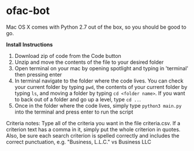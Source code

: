 # ofac-bot

Mac OS X comes with Python 2.7 out of the box, so you should be good to go.

**Install Instructions**
1. Download zip of code from the Code button
2. Unzip and move the contents of the file to your desired folder
3. Open terminal on your mac by opening spotlight and typing in 'terminal' then pressing enter
4. In terminal navigate to the folder where the code lives. You can check your current folder by typing ```pwd```, the contents of your current folder by typing ```ls```, and moving a folder by typing ```cd <folder name>```. If you want to back out of a folder and go up a level, type ```cd ..```.
5. Once in the folder where the code lives, simply type ```python3 main.py``` into the terminal and press enter to run the script

Criteria notes: Type all of the criteria you want in the file criteria.csv. If a criterion text has a comma in it, simply put the whole criterion in quotes. Also, be sure each search criterion is spelled correctly and includes the correct punctuation, e.g. "Business, L.L.C." vs Business LLC
